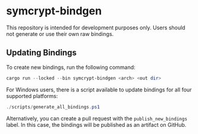 # symcrypt-bindgen

This repository is intended for development purposes only. Users should not generate or use their
own raw bindings.

## Updating Bindings

To create new bindings, run the following command:

```powershell
cargo run --locked --bin symcrypt-bindgen <arch> <out dir>
```

For Windows users, there is a script available to update bindings for all four supported platforms:

```powershell
./scripts/generate_all_bindings.ps1
```

Alternatively, you can create a pull request with the `publish_new_bindings` label. In this case,
the bindings will be published as an artifact on GitHub.
